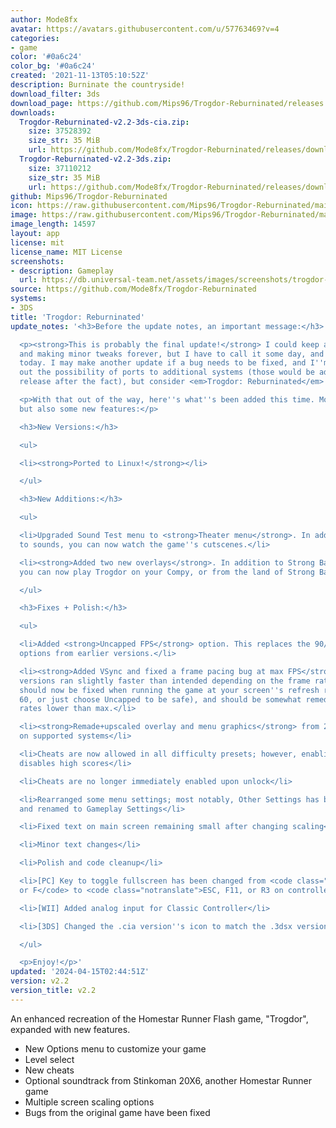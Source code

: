 ```yaml
---
author: Mode8fx
avatar: https://avatars.githubusercontent.com/u/57763469?v=4
categories:
- game
color: '#0a6c24'
color_bg: '#0a6c24'
created: '2021-11-13T05:10:52Z'
description: Burninate the countryside!
download_filter: 3ds
download_page: https://github.com/Mips96/Trogdor-Reburninated/releases
downloads:
  Trogdor-Reburninated-v2.2-3ds-cia.zip:
    size: 37528392
    size_str: 35 MiB
    url: https://github.com/Mode8fx/Trogdor-Reburninated/releases/download/v2.2/Trogdor-Reburninated-v2.2-3ds-cia.zip
  Trogdor-Reburninated-v2.2-3ds.zip:
    size: 37110212
    size_str: 35 MiB
    url: https://github.com/Mode8fx/Trogdor-Reburninated/releases/download/v2.2/Trogdor-Reburninated-v2.2-3ds.zip
github: Mips96/Trogdor-Reburninated
icon: https://raw.githubusercontent.com/Mips96/Trogdor-Reburninated/main/Trogdor-Reburninated/release-resources/logo_icon_android_48.png
image: https://raw.githubusercontent.com/Mips96/Trogdor-Reburninated/main/Trogdor-Reburninated/release-resources/background_psp.png
image_length: 14597
layout: app
license: mit
license_name: MIT License
screenshots:
- description: Gameplay
  url: https://db.universal-team.net/assets/images/screenshots/trogdor-reburninated/gameplay.png
source: https://github.com/Mode8fx/Trogdor-Reburninated
systems:
- 3DS
title: 'Trogdor: Reburninated'
update_notes: '<h3>Before the update notes, an important message:</h3>

  <p><strong>This is probably the final update!</strong> I could keep adding new features
  and making minor tweaks forever, but I have to call it some day, and that day is
  today. I may make another update if a bug needs to be fixed, and I''m not ruling
  out the possibility of ports to additional systems (those would be added to this
  release after the fact), but consider <em>Trogdor: Reburninated</em> to be complete!</p>

  <p>With that out of the way, here''s what''s been added this time. Mostly polish,
  but also some new features:</p>

  <h3>New Versions:</h3>

  <ul>

  <li><strong>Ported to Linux!</strong></li>

  </ul>

  <h3>New Additions:</h3>

  <ul>

  <li>Upgraded Sound Test menu to <strong>Theater menu</strong>. In addition to listening
  to sounds, you can now watch the game''s cutscenes.</li>

  <li><strong>Added two new overlays</strong>. In addition to Strong Bad''s basement,
  you can now play Trogdor on your Compy, or from the land of Strong Badia!</li>

  </ul>

  <h3>Fixes + Polish:</h3>

  <ul>

  <li>Added <strong>Uncapped FPS</strong> option. This replaces the 90/120/144 FPS
  options from earlier versions.</li>

  <li><strong>Added VSync and fixed a frame pacing bug at max FPS</strong>. Earlier
  versions ran slightly faster than intended depending on the frame rate. This issue
  should now be fixed when running the game at your screen''s refresh rate (probably
  60, or just choose Uncapped to be safe), and should be somewhat remedied for frame
  rates lower than max.</li>

  <li><strong>Remade+upscaled overlay and menu graphics</strong> from 240p to 480p
  on supported systems</li>

  <li>Cheats are now allowed in all difficulty presets; however, enabling a cheat
  disables high scores</li>

  <li>Cheats are no longer immediately enabled upon unlock</li>

  <li>Rearranged some menu settings; most notably, Other Settings has been moved up
  and renamed to Gameplay Settings</li>

  <li>Fixed text on main screen remaining small after changing scaling</li>

  <li>Minor text changes</li>

  <li>Polish and code cleanup</li>

  <li>[PC] Key to toggle fullscreen has been changed from <code class="notranslate">ESC
  or F</code> to <code class="notranslate">ESC, F11, or R3 on controller</code></li>

  <li>[WII] Added analog input for Classic Controller</li>

  <li>[3DS] Changed the .cia version''s icon to match the .3dsx version</li>

  </ul>

  <p>Enjoy!</p>'
updated: '2024-04-15T02:44:51Z'
version: v2.2
version_title: v2.2
---
```

An enhanced recreation of the Homestar Runner Flash game, "Trogdor", expanded with new features.
- New Options menu to customize your game
- Level select
- New cheats
- Optional soundtrack from Stinkoman 20X6, another Homestar Runner game
- Multiple screen scaling options
- Bugs from the original game have been fixed